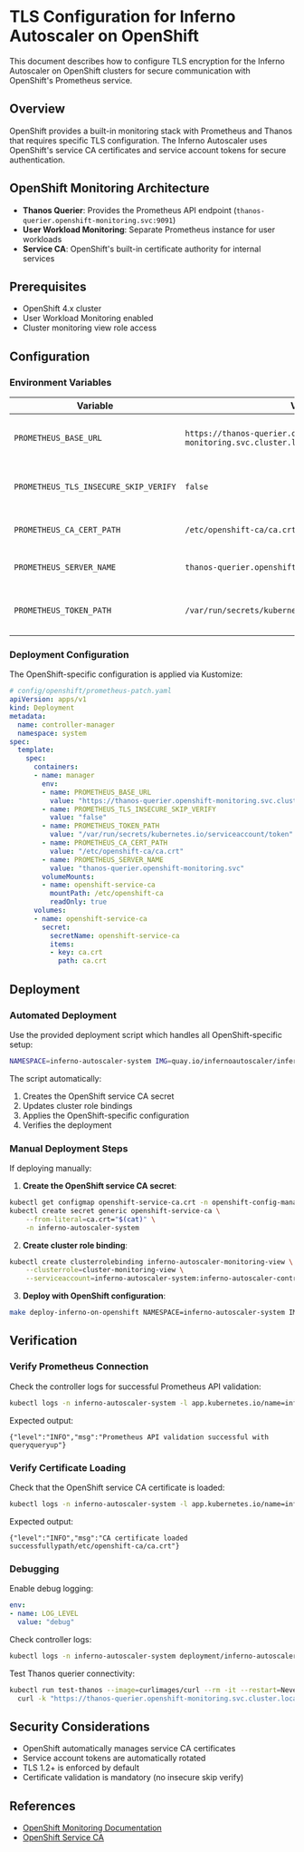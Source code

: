 # TLS Configuration for Inferno Autoscaler on OpenShift

This document describes how to configure TLS encryption for the Inferno Autoscaler on OpenShift clusters for secure communication with OpenShift's Prometheus service.

## Overview

OpenShift provides a built-in monitoring stack with Prometheus and Thanos that requires specific TLS configuration. The Inferno Autoscaler uses OpenShift's service CA certificates and service account tokens for secure authentication.

## OpenShift Monitoring Architecture

- **Thanos Querier**: Provides the Prometheus API endpoint (`thanos-querier.openshift-monitoring.svc:9091`)
- **User Workload Monitoring**: Separate Prometheus instance for user workloads
- **Service CA**: OpenShift's built-in certificate authority for internal services

## Prerequisites

- OpenShift 4.x cluster
- User Workload Monitoring enabled
- Cluster monitoring view role access

## Configuration

### Environment Variables

| Variable | Value | Description |
|----------|-------|-------------|
| `PROMETHEUS_BASE_URL` | `https://thanos-querier.openshift-monitoring.svc.cluster.local:9091` | OpenShift's Thanos querier endpoint |
| `PROMETHEUS_TLS_INSECURE_SKIP_VERIFY` | `false` | Verify certificates (production secure) |
| `PROMETHEUS_CA_CERT_PATH` | `/etc/openshift-ca/ca.crt` | OpenShift service CA certificate |
| `PROMETHEUS_SERVER_NAME` | `thanos-querier.openshift-monitoring.svc` | Server name for certificate validation |
| `PROMETHEUS_TOKEN_PATH` | `/var/run/secrets/kubernetes.io/serviceaccount/token` | Service account token for authentication |

### Deployment Configuration

The OpenShift-specific configuration is applied via Kustomize:

```yaml
# config/openshift/prometheus-patch.yaml
apiVersion: apps/v1
kind: Deployment
metadata:
  name: controller-manager
  namespace: system
spec:
  template:
    spec:
      containers:
      - name: manager
        env:
        - name: PROMETHEUS_BASE_URL
          value: "https://thanos-querier.openshift-monitoring.svc.cluster.local:9091"
        - name: PROMETHEUS_TLS_INSECURE_SKIP_VERIFY
          value: "false"
        - name: PROMETHEUS_TOKEN_PATH
          value: "/var/run/secrets/kubernetes.io/serviceaccount/token"
        - name: PROMETHEUS_CA_CERT_PATH
          value: "/etc/openshift-ca/ca.crt"
        - name: PROMETHEUS_SERVER_NAME
          value: "thanos-querier.openshift-monitoring.svc"
        volumeMounts:
        - name: openshift-service-ca
          mountPath: /etc/openshift-ca
          readOnly: true
      volumes:
      - name: openshift-service-ca
        secret:
          secretName: openshift-service-ca
          items:
          - key: ca.crt
            path: ca.crt
```

## Deployment

### Automated Deployment

Use the provided deployment script which handles all OpenShift-specific setup:

```bash
NAMESPACE=inferno-autoscaler-system IMG=quay.io/infernoautoscaler/inferno-controller:latest make deploy-inferno-on-openshift
```

The script automatically:
1. Creates the OpenShift service CA secret
2. Updates cluster role bindings
3. Applies the OpenShift-specific configuration
4. Verifies the deployment

### Manual Deployment Steps

If deploying manually:

1. **Create the OpenShift service CA secret**:
```bash
kubectl get configmap openshift-service-ca.crt -n openshift-config-managed -o jsonpath='{.data.service-ca\.crt}' | \
kubectl create secret generic openshift-service-ca \
    --from-literal=ca.crt="$(cat)" \
    -n inferno-autoscaler-system
```

2. **Create cluster role binding**:
```bash
kubectl create clusterrolebinding inferno-autoscaler-monitoring-view \
    --clusterrole=cluster-monitoring-view \
    --serviceaccount=inferno-autoscaler-system:inferno-autoscaler-controller-manager
```

3. **Deploy with OpenShift configuration**:
```bash
make deploy-inferno-on-openshift NAMESPACE=inferno-autoscaler-system IMG=your-image:tag
```

## Verification

### Verify Prometheus Connection

Check the controller logs for successful Prometheus API validation:

```bash
kubectl logs -n inferno-autoscaler-system -l app.kubernetes.io/name=inferno-autoscaler | grep "Prometheus API validation"
```

Expected output:
```
{"level":"INFO","msg":"Prometheus API validation successful with queryqueryup"}
```

### Verify Certificate Loading

Check that the OpenShift service CA certificate is loaded:

```bash
kubectl logs -n inferno-autoscaler-system -l app.kubernetes.io/name=inferno-autoscaler | grep "CA certificate loaded"
```

Expected output:
```
{"level":"INFO","msg":"CA certificate loaded successfullypath/etc/openshift-ca/ca.crt"}
```

### Debugging

Enable debug logging:

```yaml
env:
- name: LOG_LEVEL
  value: "debug"
```

Check controller logs:

```bash
kubectl logs -n inferno-autoscaler-system deployment/inferno-autoscaler-controller-manager
```

Test Thanos querier connectivity:

```bash
kubectl run test-thanos --image=curlimages/curl --rm -it --restart=Never -- \
  curl -k "https://thanos-querier.openshift-monitoring.svc.cluster.local:9091/api/v1/query?query=up"
```

## Security Considerations

- OpenShift automatically manages service CA certificates
- Service account tokens are automatically rotated
- TLS 1.2+ is enforced by default
- Certificate validation is mandatory (no insecure skip verify)

## References

- [OpenShift Monitoring Documentation](https://docs.openshift.com/container-platform/latest/monitoring/monitoring-overview.html)
- [OpenShift Service CA](https://docs.openshift.com/container-platform/latest/security/certificates/service-serving-certificate.html) 